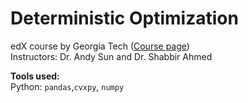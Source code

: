 # Deterministic Optimization
edX course by Georgia Tech ([Course page](https://courses.edx.org/courses/course-v1:GTx+ISYE6669+2T2018/course/)) <br />
Instructors: Dr. Andy Sun and Dr. Shabbir Ahmed

**Tools used:** <br />
Python: `pandas`,`cvxpy`, `numpy` <br />


